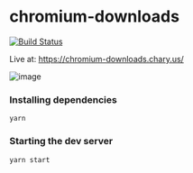 chromium-downloads
==========

[![Build Status](https://travis-ci.org/flotwig/markdown-notebooks.svg?branch=master)](https://travis-ci.org/flotwig/markdown-notebooks)

Live at: https://chromium-downloads.chary.us/

![image](https://user-images.githubusercontent.com/1151760/52878049-c29d0000-3129-11e9-8c71-e9497fc7a253.png)

### Installing dependencies

```
yarn
```

### Starting the dev server

```
yarn start
```
